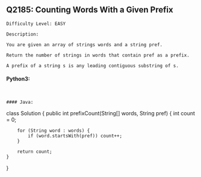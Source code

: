 ## Q2185: Counting Words With a Given Prefix

```
Difficulty Level: EASY
```

```
Description:

You are given an array of strings words and a string pref.

Return the number of strings in words that contain pref as a prefix.

A prefix of a string s is any leading contiguous substring of s.
```

#### Python3:

```


#### Java:

```
class Solution {
    public int prefixCount(String[] words, String pref) {
        int count = 0;

        for (String word : words) {
            if (word.startsWith(pref)) count++;
        }

        return count;
    }
}
```